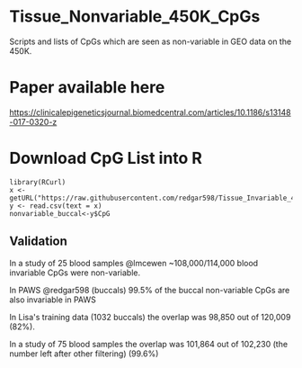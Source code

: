 # Tissue_Nonvariable_450K_CpGs
Scripts and lists of CpGs which are seen as non-variable in GEO data on the 450K.

# Paper available here
https://clinicalepigeneticsjournal.biomedcentral.com/articles/10.1186/s13148-017-0320-z

# Download CpG List into R
```{r}
library(RCurl)
x <- getURL("https://raw.githubusercontent.com/redgar598/Tissue_Invariable_450K_CpGs/master/Invariant_Buccal_CpGs.csv")
y <- read.csv(text = x)
nonvariable_buccal<-y$CpG
```

## Validation
In a study of 25 blood samples @lmcewen ~108,000/114,000 blood invariable CpGs were non-variable. 

In PAWS @redgar598 (buccals) 99.5% of the buccal non-variable CpGs are also invariable in PAWS

In Lisa's training data (1032 buccals) the overlap was 98,850 out of 120,009 (82%).

In a study of 75 blood samples the overlap was 101,864 out of 102,230 (the number left after other filtering) (99.6%)
